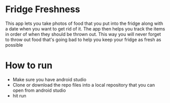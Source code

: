 # Fridge Freshness

This app lets you take photos of food that you put into the fridge along with a date when you want to get rid of it. The app then helps you track the items in order of when they should be thrown out. This way you will never forget to throw out food that's going bad to help you keep your fridge as fresh as possible

# How to run

 - Make sure you have android studio
 - Clone or download the repo files into a local repository that you can open from android studio
 - hit run

